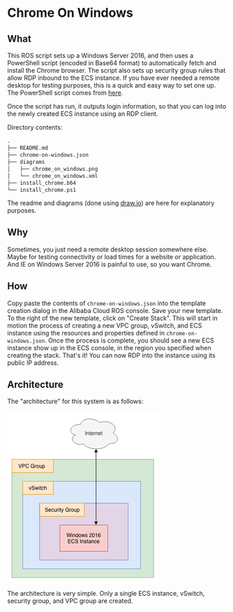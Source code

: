 # Chrome On Windows

## What

This ROS script sets up a Windows Server 2016, and then uses a PowerShell script (encoded in Base64 format) to automatically fetch and install the Chrome browser. The script also sets up security group rules that allow RDP inbound to the ECS instance. If you have ever needed a remote desktop for testing purposes, this is a quick and easy way to set one up. The PowerShell script comes from [here](https://medium.com/@uqualio/how-to-install-chrome-on-windows-with-powershell-290e7346271). 

Once the script has run, it outputs login information, so that you can log into the newly created ECS instance using an RDP client.

Directory contents:

```
.
├── README.md
├── chrome-on-windows.json
├── diagrams
│   ├── chrome_on_windows.png
│   └── chrome_on_windows.xml
├── install_chrome.b64
└── install_chrome.ps1
```

The readme and diagrams (done using [draw.io](https://about.draw.io/)) are here for explanatory purposes.

## Why

Sometimes, you just need a remote desktop session somewhere else. Maybe for testing connectivity or load times for a website or application. And IE on Windows Server 2016 is painful to use, so you want Chrome.

## How

Copy paste the contents of `chrome-on-windows.json` into the template creation dialog in the Alibaba Cloud ROS console. Save your new template. To the right of the new template, click on "Create Stack". This will start in motion the process of creating a new VPC group, vSwitch, and ECS instance using the resources and properties defined in `chrome-on-windows.json`. Once the process is complete, you should see a new ECS instance show up in the ECS console, in the region you specified when creating the stack. That's it! You can now RDP into the instance using its public IP address.

## Architecture

The "architecture" for this system is as follows:

![Windows Server 2016 on Alibaba Cloud](diagrams/chrome_on_windows.png)

The architecture is very simple. Only a single ECS instance, vSwitch, security group, and VPC group are created.
